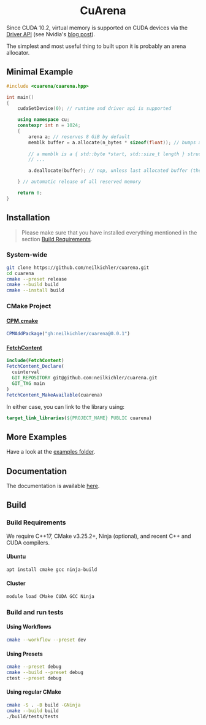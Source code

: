 <h1 align='center'>CuArena</h1>

Since CUDA 10.2, virtual memory is supported on CUDA devices via the [Driver API](https://docs.nvidia.com/cuda/cuda-driver-api/group__CUDA__VA.html) (see Nvidia's [blog post](https://developer.nvidia.com/blog/introducing-low-level-gpu-virtual-memory-management/)).

The simplest and most useful thing to built upon it is probably an arena allocator.
## Minimal Example

```c++
#include <cuarena/cuarena.hpp>

int main()
{
    cudaSetDevice(0); // runtime and driver api is supported

    using namespace cu;
    constexpr int n = 1024;
    {
        arena a; // reserves 8 GiB by default
        memblk buffer = a.allocate(n_bytes * sizeof(float)); // bumps arena pointer (might commit memory)
    
        // a memblk is a { std::byte *start, std::size_t length } struct
        // ...

        a.deallocate(buffer); // nop, unless last allocated buffer (then it is popped from the arena).

    } // automatic release of all reserved memory

    return 0;
}
```

## Installation
> Please make sure that you have installed everything mentioned in the section [Build Requirements](#build-requirements).

### System-wide
```bash
git clone https://github.com/neilkichler/cuarena.git
cd cuarena
cmake --preset release
cmake --build build
cmake --install build
```

### CMake Project


#### [CPM.cmake](https://github.com/cpm-cmake/CPM.cmake)
```cmake
CPMAddPackage("gh:neilkichler/cuarena@0.0.1")
```

#### [FetchContent](https://cmake.org/cmake/help/latest/module/FetchContent.html)
```cmake
include(FetchContent)
FetchContent_Declare(
  cuinterval
  GIT_REPOSITORY git@github.com:neilkichler/cuarena.git
  GIT_TAG main
)
FetchContent_MakeAvailable(cuarena)
```

In either case, you can link to the library using:
```cmake
target_link_libraries(${PROJECT_NAME} PUBLIC cuarena)
```

## More Examples
Have a look at the [examples folder](https://github.com/neilkichler/cuarena/tree/main/examples).

## Documentation
The documentation is available [here](https://neilkichler.github.io/cuarena).

## Build

### Build Requirements
We require C++17, CMake v3.25.2+, Ninja (optional), and recent C++ and CUDA compilers.

#### Ubuntu
```bash
apt install cmake gcc ninja-build
```
#### Cluster
```bash
module load CMake CUDA GCC Ninja
```

### Build and run tests
#### Using Workflows
```bash
cmake --workflow --preset dev
```
#### Using Presets
```bash
cmake --preset debug
cmake --build --preset debug
ctest --preset debug
```
#### Using regular CMake
```bash
cmake -S . -B build -GNinja
cmake --build build
./build/tests/tests
```
